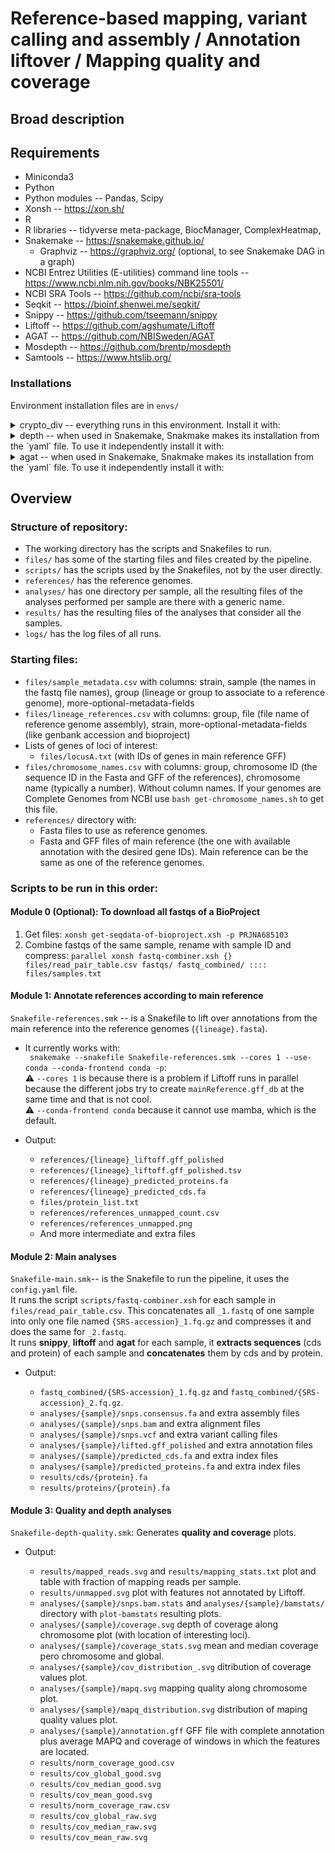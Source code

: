 
# Reference-based mapping, variant calling and assembly / Annotation liftover / Mapping quality and coverage

## Broad description


## Requirements

* Miniconda3
* Python
* Python modules -- Pandas, Scipy
* Xonsh -- https://xon.sh/
* R 
* R libraries -- tidyverse meta-package, BiocManager, ComplexHeatmap, 
* Snakemake -- https://snakemake.github.io/
  * Graphviz -- https://graphviz.org/ (optional, to see Snakemake DAG in a graph) 
* NCBI Entrez Utilities (E-utilities) command line tools -- https://www.ncbi.nlm.nih.gov/books/NBK25501/
* NCBI SRA Tools -- https://github.com/ncbi/sra-tools
* Seqkit -- https://bioinf.shenwei.me/seqkit/
* Snippy -- https://github.com/tseemann/snippy
* Liftoff -- https://github.com/agshumate/Liftoff
* AGAT -- https://github.com/NBISweden/AGAT
* Mosdepth -- https://github.com/brentp/mosdepth
* Samtools -- https://www.htslib.org/
  
### Installations  

Environment installation files are in `envs/`
<details>
<summary>crypto_div -- everything runs in this environment. Install it with: </summary>  

~~~
conda env create --file envs/crypto_div.yml
~~~
</details>

<details>
<summary>depth -- when used in Snakemake, Snakmake makes its installation from the `yaml` file. To use it independently install it with: </summary>

~~~ 
conda env create --file envs/depth.yml
~~~
</details>

<details>
<summary> agat -- when used in Snakemake, Snakmake makes its installation from the `yaml` file. To use it independently install it with: </summary>

Run this lines one by one:
~~~
conda create -n agat
conda activate agat
conda install perl-bioperl perl-clone perl-graph perl-lwp-simple perl-carp perl-sort-naturally perl-file-share perl-file-sharedir-install perl-moose perl-yaml perl-lwp-protocol-https -c bioconda
conda install r-base
conda install perl-statistics-r -c bioconda
cpan install bioperl List::MoreUtils Term::ProgressBar
git clone https://github.com/NBISweden/AGAT.git
perl Makefile.PL 
make
make test
make install
conda deactivate
~~~

</details>


## Overview  

### Structure of repository:  
  * The working directory has the scripts and Snakefiles to run.  
  * `files/` has some of the starting files and files created by the pipeline.
  * `scripts/` has the scripts used by the Snakefiles, not by the user directly.  
  * `references/` has the reference genomes.  
  * `analyses/` has one directory per sample, all the resulting files of the analyses performed per sample are there with a generic name.  
  * `results/` has the resulting files of the analyses that consider all the samples.  
  * `logs/` has the log files of all runs.  

### Starting files: 
  * `files/sample_metadata.csv` with columns: strain, sample (the names in the fastq file names), group (lineage or group to associate to a reference genome), more-optional-metadata-fields
  * `files/lineage_references.csv` with columns: group, file (file name of reference genome assembly), strain, more-optional-metadata-fields (like genbank accession and bioproject)
  * Lists of genes of loci of interest:  
    * `files/locusA.txt` (with IDs of genes in main reference GFF)
  * `files/chromosome_names.csv` with columns: group, chromosome ID (the sequence ID in the Fasta and GFF of the references), chromosome name (typically a number). Without column names. If your genomes are Complete Genomes from NCBI use `bash get-chromosome_names.sh` to get this file.
  * `references/` directory with:
    * Fasta files to use as reference genomes.
    * Fasta and GFF files of main reference (the one with available annotation with the desired gene IDs). Main reference can be the same as one of the reference genomes.


### Scripts to be run in this order:

#### Module 0 (Optional): To download all fastqs of a BioProject
1. Get files: `xonsh get-seqdata-of-bioproject.xsh -p PRJNA685103`   
2. Combine fastqs of the same sample, rename with sample ID and compress:
   `parallel xonsh fastq-combiner.xsh {} files/read_pair_table.csv fastqs/ fastq_combined/ :::: files/samples.txt`
   
#### Module 1: Annotate references according to main reference
`Snakefile-references.smk` -- is a Snakefile to lift over annotations from the main reference into the reference genomes (`{lineage}.fasta`).  
   * It currently works with:  
  ` snakemake --snakefile Snakefile-references.smk --cores 1 --use-conda --conda-frontend conda -p`:  
      ⚠️ `--cores 1` is because there is a problem if Liftoff runs in parallel because the different jobs try to create `mainReference.gff_db` at the same time and that is not cool.    
      ⚠️ `--conda-frontend conda` because it cannot use mamba, which is the default.  
  * Output:  

      *  `references/{lineage}_liftoff.gff_polished`
      *  `references/{lineage}_liftoff.gff_polished.tsv`
      *  `references/{lineage}_predicted_proteins.fa`
      *  `references/{lineage}_predicted_cds.fa`
      *  `files/protein_list.txt`
      *  `references/references_unmapped_count.csv`
      *  `references/references_unmapped.png`
      * And more intermediate and extra files

#### Module 2: Main analyses
`Snakefile-main.smk`-- is the Snakefile to run the pipeline, it uses the `config.yaml` file.  
It runs the script `scripts/fastq-combiner.xsh` for each sample in `files/read_pair_table.csv`. This concatenates all `_1.fastq` of one sample into only one file named `{SRS-accession}_1.fq.gz` and compresses it and does the same for `_2.fastq`.  
It runs **snippy**, **liftoff** and **agat** for each sample, it **extracts sequences** (cds and protein) of each sample and **concatenates** them by cds and by protein.

  * Output:  
    
      * `fastq_combined/{SRS-accession}_1.fq.gz` and `fastq_combined/{SRS-accession}_2.fq.gz`.
      * `analyses/{sample}/snps.consensus.fa` and extra assembly files    
      * `analyses/{sample}/snps.bam` and extra alignment files  
      * `analyses/{sample}/snps.vcf` and extra variant calling files  
      * `analyses/{sample}/lifted.gff_polished` and extra annotation files  
      * `analyses/{sample}/predicted_cds.fa`  and extra index files
      * `analyses/{sample}/predicted_proteins.fa`  and extra index files
      * `results/cds/{protein}.fa`
      * `results/proteins/{protein}.fa`

#### Module 3: Quality and depth analyses
`Snakefile-depth-quality.smk`: Generates **quality and coverage** plots.  
   * Output:  
  
     * `results/mapped_reads.svg` and `results/mapping_stats.txt` plot and table with fraction of mapping reads per sample.  
     * `results/unmapped.svg` plot with features not annotated by Liftoff.  
     * `analyses/{sample}/snps.bam.stats` and `analyses/{sample}/bamstats/` directory with `plot-bamstats` resulting plots.  
     * `analyses/{sample}/coverage.svg` depth of coverage along chromosome plot (with location of interesting loci).  
     * `analyses/{sample}/coverage_stats.svg` mean and median coverage pero chromosome and global.  
     * `analyses/{sample}/cov_distribution_.svg` ditribution of coverage values plot.  
     * `analyses/{sample}/mapq.svg` mapping quality along chromosome plot.  
     * `analyses/{sample}/mapq_distribution.svg` distribution of maping quality values plot.    
     * `analyses/{sample}/annotation.gff` GFF file with complete annotation plus average MAPQ and coverage of windows in which the features are located.    
     * `results/norm_coverage_good.csv`  
     * `results/cov_global_good.svg`  
     * `results/cov_median_good.svg`  
     * `results/cov_mean_good.svg`  
     * `results/norm_coverage_raw.csv`  
     * `results/cov_global_raw.svg`  
     * `results/cov_median_raw.svg`  
     * `results/cov_mean_raw.svg`  
 
